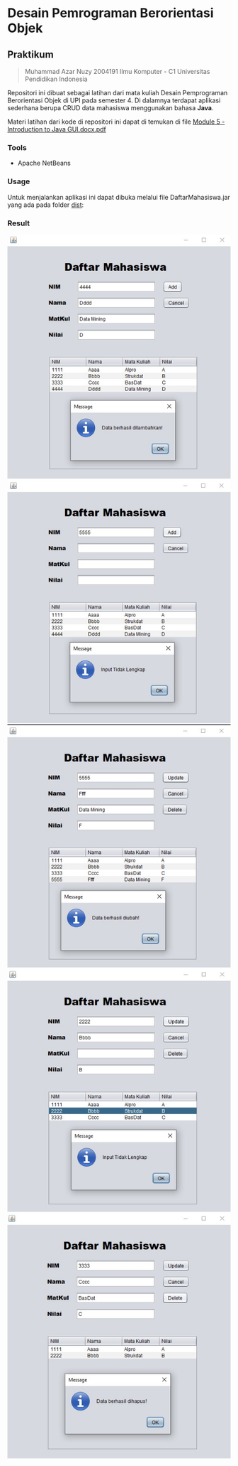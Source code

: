 # Desain Pemrograman Berorientasi Objek

## Praktikum 
> Muhammad Azar Nuzy 
> 2004191
> Ilmu Komputer - C1
> Universitas Pendidikan Indonesia

Repositori ini dibuat sebagai latihan dari mata kuliah Desain Pemprograman Berorientasi Objek di UPI pada semester 4. Di dalamnya terdapat aplikasi sederhana berupa CRUD data mahasiswa menggunakan bahasa **Java**.

Materi latihan dari kode di repositori ini dapat di temukan di file  [Module 5 - Introduction to Java GUI.docx.pdf](https://github.com/azarnuzy/LATIHAN5DPBO2022.git)

### Tools
- Apache NetBeans

### Usage

Untuk menjalankan aplikasi ini dapat dibuka melalui file DaftarMahasiswa.jar yang ada pada folder [dist](https://github.com/azarnuzy/LATIHAN5DPBO2022.git/dist/daftarMahasiswa.jar):

### Result

<img src="https://github.com/azarnuzy/LATIHAN5DPBO2022/blob/master/Screenshot/addDataSuccess.jpg"> 
<img src="https://github.com/azarnuzy/LATIHAN5DPBO2022/blob/master/Screenshot/addDataFail.jpg"> 
<br/>
<img src="https://github.com/azarnuzy/LATIHAN5DPBO2022/blob/master/Screenshot/updateSuccess.jpg"> 
<img src="https://github.com/azarnuzy/LATIHAN5DPBO2022/blob/master/Screenshot/updateFailed.jpg"> 
<br/>
<img src="https://github.com/azarnuzy/LATIHAN5DPBO2022/blob/master/Screenshot/delete.jpg"> 

